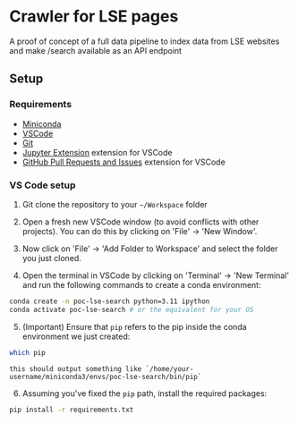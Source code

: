 # Crawler for LSE pages

A proof of concept of a full data pipeline to index data from LSE websites and make /search available as an API endpoint 


## Setup

### Requirements

- [Miniconda](https://docs.conda.io/en/latest/miniconda.html)
- [VSCode](https://code.visualstudio.com/)
- [Git](https://git-scm.com/)
- [Jupyter Extension](https://marketplace.visualstudio.com/items?itemName=ms-toolsai.jupyter) extension for VSCode
- [GitHub Pull Requests and Issues](https://marketplace.visualstudio.com/items?itemName=GitHub.vscode-pull-request-github) extension for VSCode

### VS Code setup

1. Git clone the repository to your `~/Workspace` folder

2. Open a fresh new VSCode window (to avoid conflicts with other projects). You can do this by clicking on 'File' -> 'New Window'.

3. Now click on 'File' -> 'Add Folder to Workspace' and select the folder you just cloned.

4. Open the terminal in VSCode by clicking on 'Terminal' -> 'New Terminal' and run the following commands to create a conda environment:

```bash
conda create -n poc-lse-search python=3.11 ipython
conda activate poc-lse-search # or the equivalent for your OS
```

5. (Important) Ensure that `pip` refers to the pip inside the conda environment we just created:

```bash
which pip
```

    this should output something like `/home/your-username/miniconda3/envs/poc-lse-search/bin/pip`

6. Assuming you've fixed the `pip` path, install the required packages:

```bash
pip install -r requirements.txt
```

